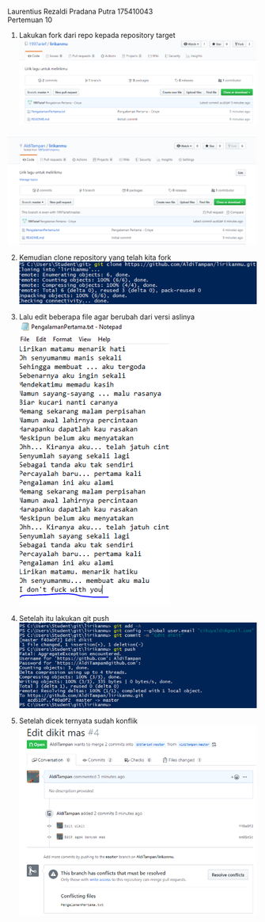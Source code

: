 Laurentius Rezaldi Pradana Putra
175410043		
Pertemuan 10

1. Lakukan fork dari repo kepada repository target
![enter image description here](1.PNG)

![Berhasil](2.PNG)

2. Kemudian clone repository yang telah kita fork
![enter image description here](3.PNG)

3. Lalu edit beberapa file agar berubah dari versi aslinya
![enter image description here](4.PNG)

4. Setelah itu lakukan git push 
![enter image description here](5.PNG)

5. Setelah dicek ternyata sudah konflik
![enter image description here](6.PNG)